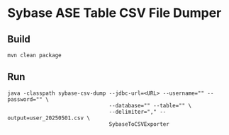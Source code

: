 # Sybase ASE Table CSV File Dumper

## Build

```
mvn clean package
```

## Run

```
java -classpath sybase-csv-dump --jdbc-url=<URL> --username="" --password="" \
                                --database="" --table="" \
                                --delimiter="," --output=user_20250501.csv \
                                SybaseToCSVExporter
```
